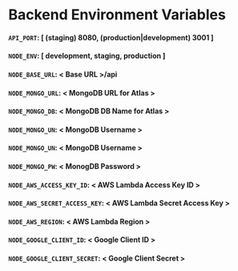 # Backend Environment Variables
#### ```API_PORT```: [ (staging) 8080, (production|development) 3001 ]
#### ```NODE_ENV```: [ development, staging, production ]
#### ```NODE_BASE_URL```: < Base URL >/api
#### ```NODE_MONGO_URL```: < MongoDB URL for Atlas >
#### ```NODE_MONGO_DB```: < MongoDB DB Name for Atlas >
#### ```NODE_MONGO_UN```: < MongoDB Username >
#### ```NODE_MONGO_UN```: < MongoDB Username >
#### ```NODE_MONGO_PW```: < MonogDB Password >
#### ```NODE_AWS_ACCESS_KEY_ID```: < AWS Lambda Access Key ID >
#### ```NODE_AWS_SECRET_ACCESS_KEY```: < AWS Lambda Secret Access Key >
#### ```NODE_AWS_REGION```: < AWS Lambda Region >
#### ```NODE_GOOGLE_CLIENT_ID```: < Google Client ID >
#### ```NODE_GOOGLE_CLIENT_SECRET```: < Google Client Secret >